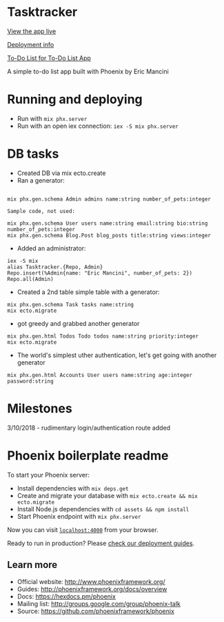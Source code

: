 # Tasktracker

[View the app live](https://tasktracker-eqmvii.herokuapp.com/)

[Deployment info](deployment.md)

[To-Do List for To-Do List App](todo.md)


A simple to-do list app built with Phoenix by Eric Mancini

# Running and deploying

* Run with `mix phx.server`
* Run with an open iex connection: `iex -S mix phx.server`

# DB tasks

* Created DB via mix ecto.create
* Ran a generator: 

```

mix phx.gen.schema Admin admins name:string number_of_pets:integer

Sample code, not used:

mix phx.gen.schema User users name:string email:string bio:string number_of_pets:integer
mix phx.gen.schema Blog.Post blog_posts title:string views:integer

```

* Added an administrator:

```
iex -S mix
alias Tasktracker.{Repo, Admin}
Repo.insert(%Admin{name: "Eric Mancini", number_of_pets: 2})
Repo.all(Admin)
```

* Created a 2nd table simple table with a generator:

```
mix phx.gen.schema Task tasks name:string
mix ecto.migrate
```

* got greedy and grabbed another generator

```
mix phx.gen.html Todos Todo todos name:string priority:integer
mix ecto.migrate
```

* The world's simplest uther authentication, let's get going with another generator

```
mix phx.gen.html Accounts User users name:string age:integer password:string
```

# Milestones

3/10/2018 - rudimentary login/authentication route added

# Phoenix boilerplate readme

To start your Phoenix server:

  * Install dependencies with `mix deps.get`
  * Create and migrate your database with `mix ecto.create && mix ecto.migrate`
  * Install Node.js dependencies with `cd assets && npm install`
  * Start Phoenix endpoint with `mix phx.server`

Now you can visit [`localhost:4000`](http://localhost:4000) from your browser.

Ready to run in production? Please [check our deployment guides](http://www.phoenixframework.org/docs/deployment).

## Learn more

  * Official website: http://www.phoenixframework.org/
  * Guides: http://phoenixframework.org/docs/overview
  * Docs: https://hexdocs.pm/phoenix
  * Mailing list: http://groups.google.com/group/phoenix-talk
  * Source: https://github.com/phoenixframework/phoenix

